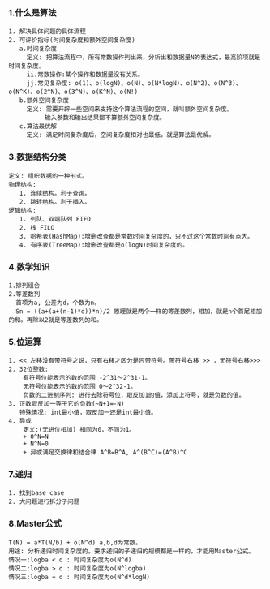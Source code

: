 ### 1.什么是算法
    1. 解决具体问题的具体流程
    2. 可评价指标(时间复杂度和额外空间复杂度)
       a.时间复杂度
         定义: 把算法流程中，所有常数操作列出来，分析出和数据量N的表达式，最高阶项就是时间复杂度。
         ii.常数操作:某个操作和数据量没有关系。
         jj.常见复杂度: o(1)、o(logN)、o(N)、o(N*logN)、o(N^2)、o(N^3)、o(N^K)、o(2^N)、o(3^N)、o(K^N)、o(N!)
       b.额外空间复杂度
         定义: 需要开辟一些空间来支持这个算法流程的空间，就叫额外空间复杂度。
              输入参数和输出结果都不算额外空间复杂度。
       c.算法最优解
         定义: 满足时间复杂度后，空间复杂度相对也最低，就是算法最优解。
### 3.数据结构分类
    定义: 组织数据的一种形式。
    物理结构:
       1. 连续结构。利于查询。
       2. 跳转结构。利于插入。
    逻辑结构:
       1. 列队、双端队列 FIFO
       2. 栈 FILO
       3. 哈希表(HashMap):增删改查都是常数时间复杂度的，只不过这个常数时间有点大。
       4. 有序表(TreeMap):增删改查都是o(logN)时间复杂度的。
### 4.数学知识
    1.排列组合
    2.等差数列
      首项为a, 公差为d，个数为n。
      Sn = ((a+(a+(n-1)*d))*n)/2 原理就是两个一样的等差数列，相加，就是n个首尾相加的和。再除以2就是等差数列的和。
### 5.位运算
    1. << 左移没有带符号之说，只有右移才区分是否带符号。带符号右移 >> ，无符号右移>>>
    2. 32位整数:
        有符号位能表示的数的范围 -2^31～2^31-1。
        无符号位能表示的数的范围 0～2^32-1。
        负数的二进制序列: 进行去除符号位，取反加1的值，添加上符号，就是负数的值。
    3. 正数取反加一等于它的负数(~N+1=-N)
       特殊情况: int最小值，取反加一还是int最小值。
    4. 异或
        定义:(无进位相加) 相同为0，不同为1。
        + 0^N=N
        + N^N=0
        + 异或满足交换律和结合律 A^B=B^A, A^(B^C)=(A^B)^C
### 7.递归
    1. 找到base case
    2. 大问题进行拆分子问题
### 8.Master公式
    T(N) = a*T(N/b) + o(N^d) a,b,d为常数。
    用途: 分析递归时间复杂度的。要求递归的子递归的规模都是一样的，才能用Master公式。
    情况一:logba < d : 时间复杂度为o(N^d)
    情况二:logba > d : 时间复杂度为o(N^logba)
    情况三:logba = d : 时间复杂度为o(N^d*logN)